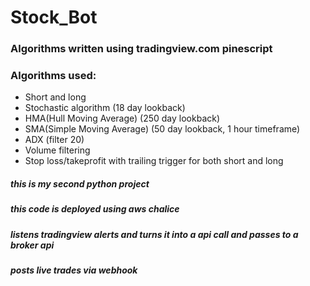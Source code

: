 # Stock_Bot
### Algorithms written using tradingview.com pinescript
### Algorithms used:
* Short and long
* Stochastic algorithm (18 day lookback)
* HMA(Hull Moving Average) (250 day lookback)
* SMA(Simple Moving Average) (50 day lookback, 1 hour timeframe)
* ADX (filter 20)
* Volume filtering
* Stop loss/takeprofit with trailing trigger for both short and long
##### this is my second python project
##### this code is deployed using aws chalice
##### listens tradingview alerts and turns it into a api call and passes to a broker api
##### posts live trades via webhook
